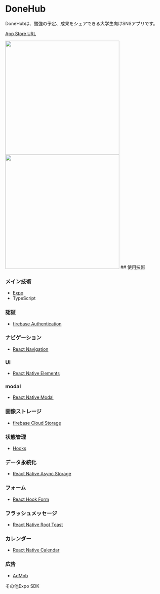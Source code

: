 # DoneHub
DoneHubは、勉強の予定、成果をシェアできる大学生向けSNSアプリです。

[App Store URL](https://apps.apple.com/us/app/donehub/id1565814912)

<img src="https://user-images.githubusercontent.com/64679766/118754288-b0c6dc00-b8a1-11eb-9524-21ffe8735ff7.jpg" width="360">
<img src="https://user-images.githubusercontent.com/64679766/118754319-c0debb80-b8a1-11eb-8761-8dc9944bd94f.jpg" width="360">
## 使用技術

### メイン技術
- [Expo](https://docs.expo.io/)
- TypeScript

### 認証
- [firebase Authentication](https://firebase.google.com/docs/auth)

### ナビゲーション
- [React Navigation](https://reactnavigation.org/)

### UI
- [React Native Elements](https://reactnativeelements.com/)

### modal
- [React Native Modal](https://github.com/react-native-modal/react-native-modal)

### 画像ストレージ
- [firebase Cloud Storage](https://firebase.google.com/docs/storage)

### 状態管理
- [Hooks](https://reactjs.org/docs/hooks-intro.html)

### データ永続化
- [React Native Async Storage](https://github.com/react-native-async-storage/async-storage)

### フォーム
- [React Hook Form](https://react-hook-form.com/)

### フラッシュメッセージ
- [React Native Root Toast](https://github.com/magicismight/react-native-root-toast)

### カレンダー
- [React Native Calendar](https://github.com/wix/react-native-calendars)

### 広告
- [AdMob](https://admob.google.com/home/)

その他Expo SDK


